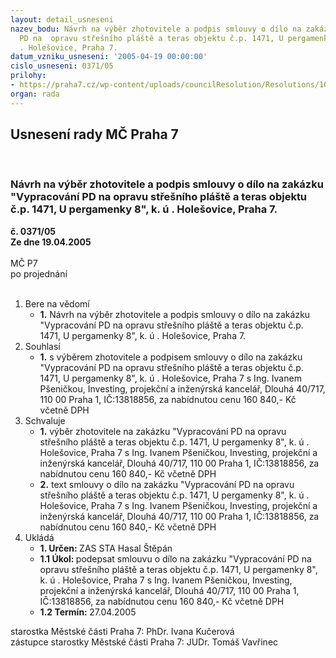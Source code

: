 ```yaml
---
layout: detail_usneseni
nazev_bodu: Návrh na výběr zhotovitele a podpis smlouvy o dílo na zakázku "Vypracování
  PD na  opravu střešního pláště a teras objektu č.p. 1471, U pergamenky 8", k. ú
  . Holešovice, Praha 7.
datum_vzniku_usneseni: '2005-04-19 00:00:00'
cislo_usneseni: 0371/05
prilohy:
- https://praha7.cz/wp-content/uploads/councilResolution/Resolutions/10005/19-sod-zhotovitel_projektu.doc
organ: rada
---
```

<div id="ucUsn_pList" class="usn">
	<span><h2>Usnesení rady MČ Praha 7 </h2>
<br></span><div class="standBody">
<span><h3>Návrh na výběr zhotovitele a podpis smlouvy o dílo na zakázku "Vypracování PD na  opravu střešního pláště a teras objektu č.p. 1471, U pergamenky 8", k. ú . Holešovice, Praha 7.</h3></span><div class="center">
		<strong>č. 0371/05</strong><br>
	</div>
<div class="center">
		<strong>Ze dne 19.04.2005</strong><br><br>
	</div> MČ P7<br> po projednání<br><br><ol>
<li>Bere na vědomí<ul><li>
<strong>1.</strong> Návrh na výběr zhotovitele a podpis smlouvy o dílo na zakázku "Vypracování PD na  opravu střešního pláště a teras objektu č.p. 1471, U pergamenky 8", k. ú . Holešovice, Praha 7.</li></ul>
</li>
<li>Souhlasí<ul><li>
<strong>1.</strong> s výběrem zhotovitele a podpisem smlouvy o dílo  na zakázku "Vypracování PD na  opravu střešního pláště a teras objektu č.p. 1471, U pergamenky 8", k. ú . Holešovice, Praha 7 s Ing. Ivanem Pšeničkou, Investing, projekční a inženýrská kancelář, Dlouhá 40/717, 110 00 Praha 1, IČ:13818856, za nabídnutou cenu 160 840,- Kč včetně DPH</li></ul>
</li>
<li>Schvaluje<ul>
<li>
<strong>1.</strong> výběr zhotovitele na zakázku "Vypracování PD na  opravu střešního pláště a teras objektu č.p. 1471, U pergamenky 8", k. ú . Holešovice, Praha 7 s Ing. Ivanem Pšeničkou, Investing, projekční a inženýrská kancelář, Dlouhá 40/717, 110 00 Praha 1, IČ:13818856, za nabídnutou cenu 160 840,- Kč včetně DPH</li>
<li>
<strong>2.</strong> text smlouvy o dílo na zakázku "Vypracování PD na  opravu střešního pláště a teras objektu č.p. 1471, U pergamenky 8", k. ú . Holešovice, Praha 7 s Ing. Ivanem Pšeničkou, Investing, projekční a inženýrská kancelář, Dlouhá 40/717, 110 00 Praha 1, IČ:13818856, za nabídnutou cenu 160 840,- Kč včetně DPH</li>
</ul>
</li>
<li>Ukládá<ul>
<li>
<strong>1. Určen: </strong>ZAS STA Hasal Štěpán</li>
<li>
<strong>1.1 Úkol: </strong>podepsat smlouvu o dílo  na zakázku "Vypracování PD na  opravu střešního pláště a teras objektu č.p. 1471, U pergamenky 8", k. ú . Holešovice, Praha 7 s Ing. Ivanem Pšeničkou, Investing, projekční a inženýrská kancelář, Dlouhá 40/717, 110 00 Praha 1, IČ:13818856, za nabídnutou cenu 160 840,- Kč včetně DPH</li>
<li>
<strong>1.2 Termín: </strong>27.04.2005</li>
</ul>
</li>
</ol>starostka Městské části Praha 7: PhDr. Ivana Kučerová<br>zástupce starostky Městské části Praha 7: JUDr. Tomáš Vavřinec 
</div>
</div>